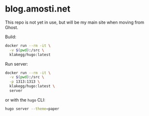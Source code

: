 # blog.amosti.net

This repo is not yet in use, but will be my main site when moving from Ghost.

Build:
```sh
docker run --rm -it \
  -v $(pwd):/src \
  klakegg/hugo:latest
```

Run server:

```sh
docker run --rm -it \
  -v $(pwd):/src \
  -p 1313:1313 \
  klakegg/hugo:latest \
  server
```

or with the `hugo` CLI:

```sh
hugo server --theme=paper
```

